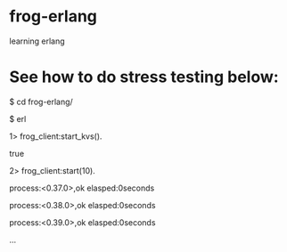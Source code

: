 frog-erlang
===========

learning erlang

See how to do stress testing below:
==================================
$ cd frog-erlang/

$ erl

1> frog_client:start_kvs().

true

2> frog_client:start(10).

process:<0.37.0>,ok elasped:0seconds 

process:<0.38.0>,ok elasped:0seconds 

process:<0.39.0>,ok elasped:0seconds

...
